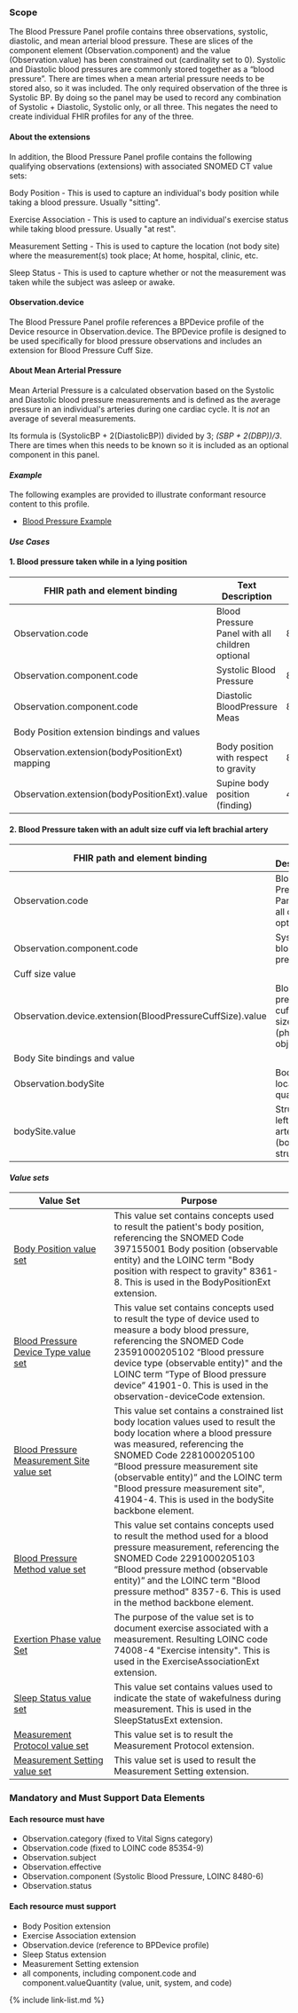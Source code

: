 ### Scope

The Blood Pressure Panel profile contains three observations, systolic, diastolic, and mean arterial blood pressure. These are slices of the component element (Observation.component) and the value (Observation.value) has been constrained out (cardinality set to 0).  Systolic and Diastolic blood pressures are commonly stored together as a “blood pressure”. There are times when a mean arterial pressure needs to be stored also, so it was included.  The only required observation of the three is Systolic BP.  By doing so the panel may be used to record any combination of Systolic + Diastolic, Systolic only, or all three.  This negates the need to create individual FHIR profiles for any of the three.

#### About the extensions

In addition, the Blood Pressure Panel profile contains the following qualifying observations (extensions) with associated SNOMED CT value sets:

Body Position - This is used to capture an individual's body position while taking a blood pressure.  Usually "sitting".

Exercise Association - This is used to capture an individual's exercise status while taking blood pressure.  Usually "at rest".

Measurement Setting - This is used to capture the location (not body site) where the measurement(s) took place; At home, hospital, clinic, etc.

Sleep Status - This is used to capture whether or not the measurement was taken while the subject was asleep or awake.

#### Observation.device

The Blood Pressure Panel profile references a BPDevice profile of the Device resource in Observation.device.  The BPDevice profile is designed to be used specifically for blood pressure observations and includes an extension for Blood Pressure Cuff Size.

#### About Mean Arterial Pressure

Mean Arterial Pressure is a calculated observation based on the Systolic and Diastolic blood pressure measurements and is defined as the average pressure in an individual's arteries during one cardiac cycle.  It is *not* an average of several measurements.

Its formula is (SystolicBP + 2(DiastolicBP)) divided by 3; *(SBP + 2(DBP))/3*.   There are times when this needs to be known so it is included as an optional component in this panel.

#### *Example*

The following examples are provided to illustrate conformant resource content to this profile.

- [Blood Pressure Example](Observation-BloodPressurePanel-example.html)

#### *Use Cases*

<div>
	<h4>1.	Blood pressure taken while in a lying position</h4>
	<table class="grid">
		<thead>
			<tr>
			  <th width="20%">FHIR path and element binding</th>
			  <th width="40%">Text Description</th>
			  <th width="20%">Code</th>
			  <th width="20%">Terminology</th>
			</tr>
		</thead>
		<tbody>
			<tr>
			  <td>Observation.code</td>
			  <td>Blood Pressure Panel with all children optional</td>
			  <td>85354-9</td>
			  <td>LOINC</td>
			</tr>
			<tr>
			  <td>Observation.component.code</td>
			  <td>Systolic Blood Pressure</td>
			  <td>8480-6</td>
			  <td>LOINC</td>
			</tr>
			<tr>
			  <td>Observation.component.code</td>
			  <td>Diastolic BloodPressure Meas</td>
			  <td>8462-4</td>
			  <td>LOINC</td>
			</tr>
			<tr>
			  <td colspan="4">Body Position extension bindings and values</td>
			</tr>
			<tr>
			  <td>Observation.extension(bodyPositionExt) mapping</td>
			  <td>Body position with respect to gravity</td>
			  <td>8361-8</td>
			  <td>LOINC</td>
			</tr>
			<tr>
			  <td>Observation.extension(bodyPositionExt).value</td>
			  <td>Supine body position (finding) </td>
			  <td>40199007</td>
			  <td>SNOMED CT</td>
			</tr>
		</tbody>
	</table>
</div>

<div>
	<h4>2.  Blood Pressure taken with an adult size cuff via left brachial artery</h4>
	<table class="grid">
		<thead>
			<tr>
			  <th width="20%">FHIR path and element binding</th>
			  <th width="40%">Text Description</th>
			  <th width="20%">Code</th>
			  <th width="20%">Terminology</th>
			</tr>
		</thead>
		<tbody>
			<tr>
			  <td>Observation.code</td>
			  <td>Blood Pressure Panel with all children optional</td>
			  <td>85354-9</td>
			  <td>LOINC</td>
			</tr>
			<tr>
			  <td>Observation.component.code</td>
			  <td>Systolic blood pressure</td>
			  <td>8480-6</td>
			  <td>LOINC</td>
			</tr>
			<tr>
			  <td colspan="4">Cuff size value</td>
			</tr>
			<tr>
			  <td>Observation.device.extension(BloodPressureCuffSize).value</td>
			  <td>Blood pressure cuff, adult size (physical object)</td>
			  <td>720737000</td>
			  <td>SNOMED CT</td>
			</tr>
			<tr>
			  <td colspan="4">Body Site bindings and value</td>
			</tr>
			<tr>
			  <td>Observation.bodySite</td>
			  <td>Body location qualifier</td>
			  <td>39112-8</td>
			  <td>LOINC</td>
			</tr>
			<tr>
			  <td>bodySite.value</td>
			  <td>Structure of left brachial artery (body structure)</td>
			  <td>723961002</td>
			  <td>SNOMED CT</td>
			</tr>
		</tbody>
	</table>
</div>


#### ***Value sets***

<div>
	<table class="grid">
		<thead>
			<tr>
			  <th width="20%">Value Set</th>
			  <th width="40%">Purpose</th>
			</tr>
		</thead>
		<tbody>
			<tr>
			  <td><a href="ValueSet-bodyPositionVS.html">Body Position value set</a></td>
			  <td>This value set contains concepts used to result the patient's body position, referencing the SNOMED Code 397155001 Body position (observable entity) and the LOINC term "Body position with respect to gravity" 8361-8. This is used in the BodyPositionExt extension.</td>
			</tr>
			<tr>
			  <td><a href="ValueSet-bpMeasDeviceVS.html">Blood Pressure Device Type value set</a></td>
			  <td>This value set contains concepts used to result the type of device used to measure a body blood pressure, referencing the SNOMED Code 23591000205102 “Blood pressure device type (observable entity)" and the LOINC term “Type of Blood pressure device” 41901-0.  This is used in the observation-deviceCode extension.</td>
			</tr>
			<tr>
			  <td><a href="ValueSet-bpmeasbodylocationprecoord.html">Blood Pressure Measurement Site value set</a></td>
			  <td>This value set contains a constrained list body location values used to result the body location where a blood pressure was measured, referencing the SNOMED Code 2281000205100 “Blood pressure measurement site (observable entity)” and the LOINC term "Blood pressure measurement site", 41904-4.  This is used in the bodySite backbone element.</td>
			</tr>
			<tr>
			  <td><a href="ValueSet-bpMeasMethodVS.html">Blood Pressure Method value set</a></td>
			  <td>This value set contains concepts used to result the method used for a blood pressure measurement, referencing the SNOMED Code 2291000205103 “Blood pressure method (observable entity)” and the LOINC term "Blood pressure method" 8357-6.  This is used in the method backbone element.</td>
			</tr>
			<tr>
			  <td><a href="ValueSet-exertionPhaseVS.html">Exertion Phase value Set</a></td>
			  <td>The purpose of the value set is to document exercise associated with a measurement. Resulting LOINC code 74008-4 "Exercise intensity".  This is used in the ExerciseAssociationExt extension.</td>
			</tr>
			<tr>
			  <td><a href="ValueSet-sleepStatusVS.html">Sleep Status value set</a></td>
			  <td>This value set contains values used to indicate the state of wakefulness during measurement.  This is used in the SleepStatusExt extension.</td>
			</tr>
			<tr>
			  <td><a href="ValueSet-MeasurementProtocolVS.html">Measurement Protocol value set</a></td>
			  <td>This value set is to result the Measurement Protocol extension.</td>
			</tr>
			<tr>
			  <td><a href="ValueSet-MeasSettingVS.html">Measurement Setting value set</a></td>
			  <td>This value set is used to result the Measurement Setting extension.</td>
			</tr>
		</tbody>
	</table>
</div>


### Mandatory and Must Support Data Elements

#### Each resource must have

- Observation.category (fixed to Vital Signs category)
- Observation.code (fixed to LOINC code 85354-9)
- Observation.subject
- Observation.effective
- Observation.component (Systolic Blood Pressure, LOINC 8480-6)
- Observation.status

#### Each resource must support

- Body Position extension
- Exercise Association extension
- Observation.device (reference to BPDevice profile)
- Sleep Status extension
- Measurement Setting extension
- all components, including component.code and component.valueQuantity (value, unit, system, and code) 

{% include link-list.md %}
